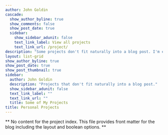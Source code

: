 ```yaml
---
author: John Goldin
cascade:
  show_author_byline: true
  show_comments: false
  show_post_date: true
  sidebar:
    show_sidebar_adunit: false
    text_link_label: View all projects
    text_link_url: /project/
description: "Some projects don't fit naturally into a blog post. I'm experimenting with using either Projects or Collections to accommodate them."
layout: list-grid
show_author_byline: true
show_post_date: true
show_post_thumbnail: true
sidebar:
  author: John Goldin
  description: "Projects that don't fit naturally into a blog post."
  show_sidebar_adunit: false
  text_link_label: ""
  text_link_url: ""
  title: Some of My Projects
title: Personal Projects
---
```


** No content for the project index. This file provides front matter for the blog including the layout and boolean options. **
